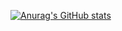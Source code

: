 [![Anurag's GitHub stats](https://github-readme-stats.vercel.app/api?username=cbt12123&show_icons=true&theme=tokyonight&show=reviews,discussions_started,discussions_answered,prs_merged&available_locales=cn)](https://github.com/anuraghazra/github-readme-stats)
